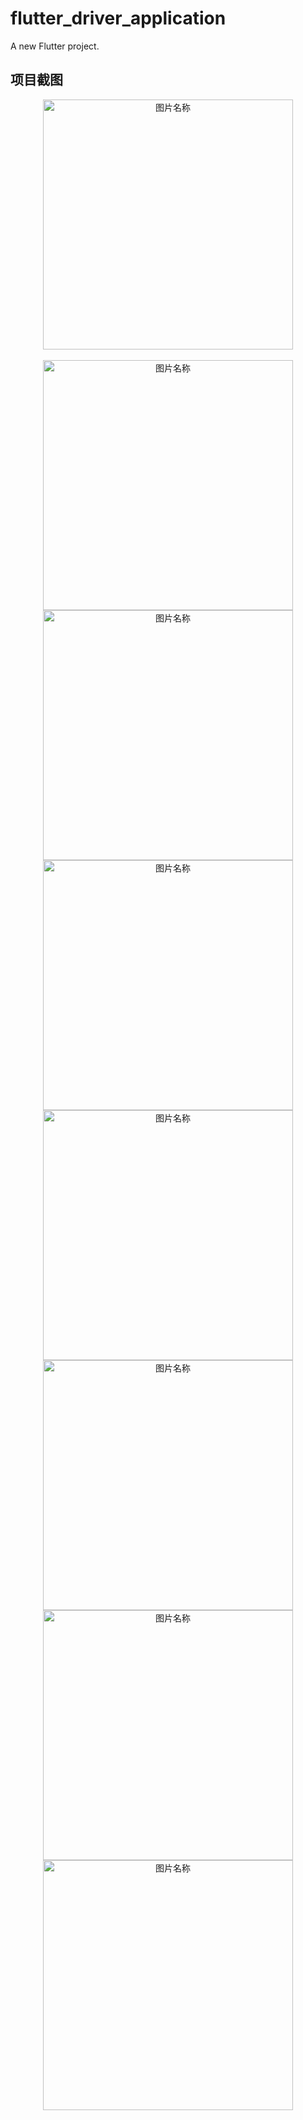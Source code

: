 # flutter_driver_application

A new Flutter project.

## 项目截图
<div align=center>
  <img src="https://github.com/mayangyang1/flutter_driver_application/raw/master/assets/examples/example2.jpg" width = "400"  alt="图片名称" align="center" />
</div></br>
<div align=center>
  <img src="https://github.com/mayangyang1/flutter_driver_application/raw/master/assets/examples/example1.jpg" width = "400"  alt="图片名称" align="center" />
</div>
<div align=center>
  <img src="https://github.com/mayangyang1/flutter_driver_application/raw/master/assets/examples/example3.jpg" width = "400"  alt="图片名称" align="center" />
</div>
<div align=center>
  <img src="https://github.com/mayangyang1/flutter_driver_application/raw/master/assets/examples/example4.jpg" width = "400"  alt="图片名称" align="center" />
</div>
<div align=center>
  <img src="https://github.com/mayangyang1/flutter_driver_application/raw/master/assets/examples/example5.jpg" width = "400"  alt="图片名称" align="center" />
</div>
<div align=center>
  <img src="https://github.com/mayangyang1/flutter_driver_application/raw/master/assets/examples/example6.jpg" width = "400"  alt="图片名称" align="center" />
</div>
<div align=center>
  <img src="https://github.com/mayangyang1/flutter_driver_application/raw/master/assets/examples/example7.jpg" width = "400"  alt="图片名称" align="center" />
</div>
<div align=center>
  <img src="https://github.com/mayangyang1/flutter_driver_application/raw/master/assets/examples/example8.jpg" width = "400"  alt="图片名称" align="center" />
</div>


